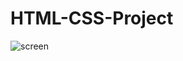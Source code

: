 # HTML-CSS-Project

![screen](https://github.com/SercanErpolat/HTML-CSS-Project/assets/110222359/65256422-a65b-4013-972b-91dcee69cbf9)

